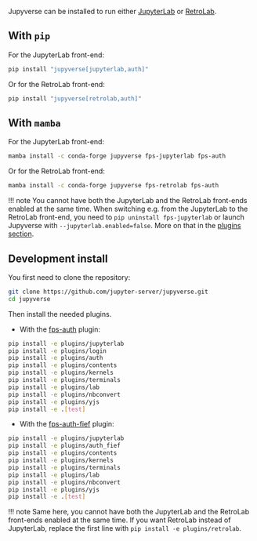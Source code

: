 Jupyverse can be installed to run either [JupyterLab](https://jupyterlab.readthedocs.io) or [RetroLab](https://github.com/jupyterlab/retrolab).

## With `pip`

For the JupyterLab front-end:
```bash
pip install "jupyverse[jupyterlab,auth]"
```
Or for the RetroLab front-end:
```bash
pip install "jupyverse[retrolab,auth]"
```

## With `mamba`

For the JupyterLab front-end:
```bash
mamba install -c conda-forge jupyverse fps-jupyterlab fps-auth
```
Or for the RetroLab front-end:
```bash
mamba install -c conda-forge jupyverse fps-retrolab fps-auth
```

!!! note
    You cannot have both the JupyterLab and the RetroLab front-ends enabled at the same time.
    When switching e.g. from the JupyterLab to the RetroLab front-end, you need to
    `pip uninstall fps-jupyterlab` or launch Jupyverse with `--jupyterlab.enabled=false`.
    More on that in the [plugins section](../plugins/jupyterlab).

## Development install

You first need to clone the repository:
```bash
git clone https://github.com/jupyter-server/jupyverse.git
cd jupyverse
```

Then install the needed plugins.

- With the [fps-auth](../plugins/auth/#fps-auth) plugin:
```bash
pip install -e plugins/jupyterlab
pip install -e plugins/login
pip install -e plugins/auth
pip install -e plugins/contents
pip install -e plugins/kernels
pip install -e plugins/terminals
pip install -e plugins/lab
pip install -e plugins/nbconvert
pip install -e plugins/yjs
pip install -e .[test]
```
- With the [fps-auth-fief](../plugins/auth/#fps-auth-fief) plugin:
```bash
pip install -e plugins/jupyterlab
pip install -e plugins/auth_fief
pip install -e plugins/contents
pip install -e plugins/kernels
pip install -e plugins/terminals
pip install -e plugins/lab
pip install -e plugins/nbconvert
pip install -e plugins/yjs
pip install -e .[test]
```

!!! note
    Same here, you cannot have both the JupyterLab and the RetroLab front-ends enabled at the same time.
    If you want RetroLab instead of JupyterLab, replace the first line with `pip install -e plugins/retrolab`.
